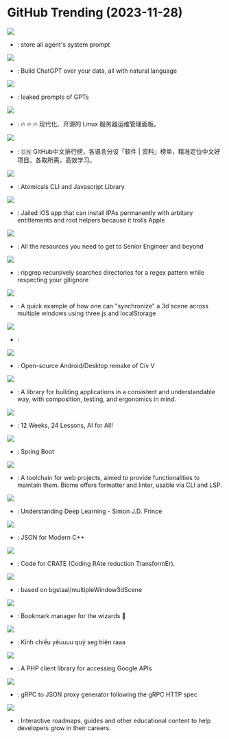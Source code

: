 # GitHub Trending (2023-11-28)

![](https://img.shields.io/badge/C-New%20362-green?style=flat-square&logo=appveyor)
- [](https://github.comundefined): store all agent's system prompt

![](https://img.shields.io/badge/Python-New%20960-green?style=flat-square&logo=appveyor)
- [](https://github.comundefined): Build ChatGPT over your data, all with natural language

![](https://img.shields.io/badge/none-New%201-green?style=flat-square&logo=appveyor)
- [](https://github.comundefined): leaked prompts of GPTs

![](https://img.shields.io/badge/Go-New%20190-green?style=flat-square&logo=appveyor)
- [](https://github.comundefined): 🔥 🔥 🔥 现代化、开源的 Linux 服务器运维管理面板。

![](https://img.shields.io/badge/Java-New%20395-green?style=flat-square&logo=appveyor)
- [](https://github.comundefined): 🇨🇳 GitHub中文排行榜，各语言分设「软件 | 资料」榜单，精准定位中文好项目。各取所需，高效学习。

![](https://img.shields.io/badge/TypeScript-New%208-green?style=flat-square&logo=appveyor)
- [](https://github.comundefined): Atomicals CLI and Javascript Library

![](https://img.shields.io/badge/C-New%20423-green?style=flat-square&logo=appveyor)
- [](https://github.comundefined): Jailed iOS app that can install IPAs permanently with arbitary entitlements and root helpers because it trolls Apple

![](https://img.shields.io/badge/none-New%20617-green?style=flat-square&logo=appveyor)
- [](https://github.comundefined): All the resources you need to get to Senior Engineer and beyond

![](https://img.shields.io/badge/Rust-New%2063-green?style=flat-square&logo=appveyor)
- [](https://github.comundefined): ripgrep recursively searches directories for a regex pattern while respecting your gitignore

![](https://img.shields.io/badge/JavaScript-New%201-green?style=flat-square&logo=appveyor)
- [](https://github.comundefined): A quick example of how one can "synchronize" a 3d scene across multiple windows using three.js and localStorage

![](https://img.shields.io/badge/none-New%20191-green?style=flat-square&logo=appveyor)
- [](https://github.comundefined): 

![](https://img.shields.io/badge/Kotlin-New%20433-green?style=flat-square&logo=appveyor)
- [](https://github.comundefined): Open-source Android/Desktop remake of Civ V

![](https://img.shields.io/badge/Swift-New%2026-green?style=flat-square&logo=appveyor)
- [](https://github.comundefined): A library for building applications in a consistent and understandable way, with composition, testing, and ergonomics in mind.

![](https://img.shields.io/badge/Jupyter%20Notebook-New%20454-green?style=flat-square&logo=appveyor)
- [](https://github.comundefined): 12 Weeks, 24 Lessons, AI for All!

![](https://img.shields.io/badge/Java-New%2084-green?style=flat-square&logo=appveyor)
- [](https://github.comundefined): Spring Boot

![](https://img.shields.io/badge/Rust-New%20381-green?style=flat-square&logo=appveyor)
- [](https://github.comundefined): A toolchain for web projects, aimed to provide functionalities to maintain them. Biome offers formatter and linter, usable via CLI and LSP.

![](https://img.shields.io/badge/Jupyter%20Notebook-New%2076-green?style=flat-square&logo=appveyor)
- [](https://github.comundefined): Understanding Deep Learning - Simon J.D. Prince

![](https://img.shields.io/badge/C%2B%2B-New%2017-green?style=flat-square&logo=appveyor)
- [](https://github.comundefined): JSON for Modern C++

![](https://img.shields.io/badge/Python-New%2024-green?style=flat-square&logo=appveyor)
- [](https://github.comundefined): Code for CRATE (Coding RAte reduction TransformEr).

![](https://img.shields.io/badge/JavaScript-New%2067-green?style=flat-square&logo=appveyor)
- [](https://github.comundefined): based on bgstaal/multipleWindow3dScene

![](https://img.shields.io/badge/Svelte-New%2091-green?style=flat-square&logo=appveyor)
- [](https://github.comundefined): Bookmark manager for the wizards 🧙

![](https://img.shields.io/badge/JavaScript-New%2025-green?style=flat-square&logo=appveyor)
- [](https://github.comundefined): Kính chiếu yêuuuu quỷ seg hiện raaa

![](https://img.shields.io/badge/PHP-New%203-green?style=flat-square&logo=appveyor)
- [](https://github.comundefined): A PHP client library for accessing Google APIs

![](https://img.shields.io/badge/Go-New%206-green?style=flat-square&logo=appveyor)
- [](https://github.comundefined): gRPC to JSON proxy generator following the gRPC HTTP spec

![](https://img.shields.io/badge/TypeScript-New%20131-green?style=flat-square&logo=appveyor)
- [](https://github.comundefined): Interactive roadmaps, guides and other educational content to help developers grow in their careers.

